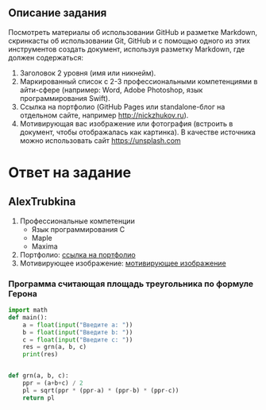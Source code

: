 ## Описание задания

Посмотреть материалы об использовании GitHub и разметке Markdown, скринкасты об использовании Git, GitHub и с помощью одного из этих инструментов создать документ, используя разметку Markdown, где должен содержаться:

1. Заголовок 2 уровня (имя или никнейм).
1. Маркированный список с 2-3 профессиональными компетенциями в айти-сфере (например: Word, Adobe Photoshop, язык программирования Swift).
1. Ссылка на портфолио (GitHub Pages или standalone-блог на отдельном сайте, например http://nickzhukov.ru).
1. Мотивирующая вас изображение или фотография (встроить в документ, чтобы отображалась как картинка). В качестве источника можно использовать сайт https://unsplash.com

# Ответ на задание

## AlexTrubkina

1. Профессиональные компетенции
    * Язык программирования C
    * Maple
    * Maxima
1. Портфолио: [ссылка на портфолио](https://sites.google.com/view/kompvirusy-trubkina/%D0%B3%D0%BB%D0%B0%D0%B2%D0%BD%D0%B0%D1%8F/%D0%BE%D0%B1-%D0%B0%D1%82%D0%BE%D1%80%D0%B5)
1. Мотивирующее изображение:
[мотивирующее изображение](joshua-earle-zIg3DiAwFD4-unsplash.jpg ")")
### Программа считающая площадь треугольника по формуле Герона

```python
import math
def main():
    a = float(input("Введите а: "))
    b = float(input("Введите b: "))
    c = float(input("Введите с: "))
    res = grn(a, b, c)
    print(res)


def grn(a, b, c):
    ppr = (a+b+c) / 2
    pl = sqrt(ppr * (ppr-a) * (ppr-b) * (ppr-c))
    return pl
```
